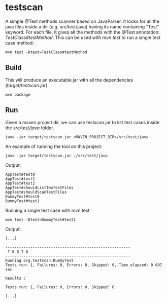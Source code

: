 # testscan

A simple @Test methods scanner based on JavaParser. It looks for all the java files inside a dir (e.g. src/test/java) having its name containing "Test" keyword. For each file, it gives all the methods with the @Test annotation: *TestClass#testMethod*. This can be used with *mvn test* to run a single test case method:

```text
mvn test -Dtest=TestClass#testMethod
```

## Build

This will produce an executable jar with all the dependencies (*target/testscan.jar*)

```text
mvn package
```

## Run

Given a maven project dir, we can use testscan.jar to list test cases inside the *src/test/java* folder.

```text
java -jar target/testscan.jar <MAVEN_PROJECT_DIR>/src/test/java
```

An example of running the tool on this project:

```text
java -jar target/testscan.jar ./src/test/java
```

Output:

```text
AppTest#test0
AppTest#test1
AppTest#test2
AppTest#shouldListTwoTestFiles
AppTest#shouldScanTestFiles
DummyTest#test0
DummyTest#test1
```

Running a single test case with mvn test:

```text
mvn test -Dtest=DummyTest#test1
```

Output:

```text
[...]

-------------------------------------------------------
 T E S T S
-------------------------------------------------------
Running org.testscan.DummyTest
Tests run: 1, Failures: 0, Errors: 0, Skipped: 0, Time elapsed: 0.087 sec

Results :

Tests run: 1, Failures: 0, Errors: 0, Skipped: 0

[...]
```
